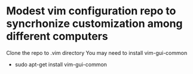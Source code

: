 # Modest vim configuration repo to syncrhonize customization among different computers
Clone the repo to .vim directory
You may need to install vim-gui-common
- sudo apt-get install vim-gui-common
